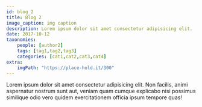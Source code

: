 ```yaml
---
id: blog_2
title: Blog 2
image_caption: img caption
description: Lorem ipsum dolor sit amet consectetur adipisicing elit.
date: 2017-10-12
taxonomies:
    people: [author2]
    tags: [tag1,tag2,tag3]
    categories: [cat1,cat2,cat3,cat4]
extra:
    imgPath: "https://place-hold.it/300"
---
```


Lorem ipsum dolor sit amet consectetur adipisicing elit. Non facilis, animi aspernatur nostrum sunt aut, veniam quam cumque explicabo nisi possimus similique odio vero quidem exercitationem officia ipsum tempore quas!
